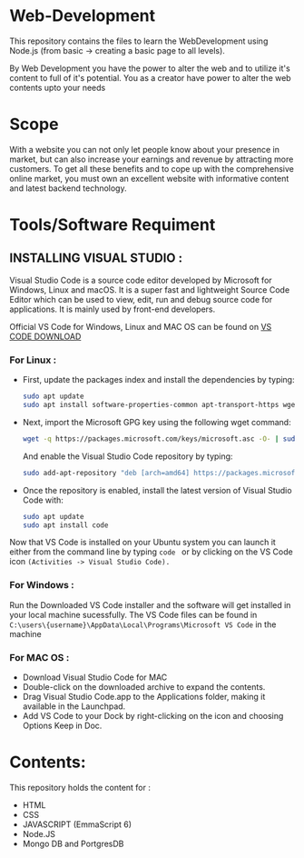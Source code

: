 # Web-Development
This repository contains the files to learn the WebDevelopment using Node.js (from basic -> creating a basic page to all levels).

By Web Development you have the power to alter the web and to utilize it's content to full of it's potential. You as a creator have power to alter the web contents upto your needs

# Scope
With a website you can not only let people know about your presence in market, but can also increase your earnings and revenue by attracting more customers. To get all these benefits and to cope up with the comprehensive online market, you must own an excellent website with informative content and latest backend technology.

# Tools/Software Requiment #
## INSTALLING VISUAL STUDIO : 
Visual Studio Code is a source code editor developed by Microsoft for Windows, Linux and macOS. It is a super fast and lightweight Source Code Editor which can be used to view, edit, run and debug source code for applications. It is mainly used by front-end developers.

Official VS Code for Windows, Linux and MAC OS can be found on [VS CODE DOWNLOAD](https://code.visualstudio.com/download)

### For Linux :
   - First, update the packages index and install the dependencies by typing:
      ```bash
      sudo apt update
      sudo apt install software-properties-common apt-transport-https wget
      ```
   - Next, import the Microsoft GPG key using the following wget command:
      ```bash
      wget -q https://packages.microsoft.com/keys/microsoft.asc -O- | sudo apt-key add -
      ```
      And enable the Visual Studio Code repository by typing:
      ```bash
      sudo add-apt-repository "deb [arch=amd64] https://packages.microsoft.com/repos/vscode stable main"
      ```
   - Once the repository is enabled, install the latest version of Visual Studio Code with:
      ```bash
      sudo apt update
      sudo apt install code
      ```
      
Now that VS Code is installed on your Ubuntu system you can launch it either from the command line by typing ```code ``` or by clicking on the VS Code icon ``` (Activities -> Visual Studio Code). ```
      
### For Windows :         
Run the Downloaded VS Code installer and the software will get installed in your local machine sucessfully. The VS Code files can be found in ```C:\users\{username}\AppData\Local\Programs\Microsoft VS Code``` in the machine

### For MAC OS : 

 - Download Visual Studio Code for MAC
 - Double-click on the downloaded archive to expand the contents.
 - Drag Visual Studio Code.app to the Applications folder, making it available in the Launchpad. 
 - Add VS Code to your Dock by right-clicking on the icon and choosing  Options  Keep in Doc.

# Contents:

This repository holds the content for :
 - HTML
 - CSS
 - JAVASCRIPT (EmmaScript 6)
 - Node.JS
 - Mongo DB and PortgresDB
